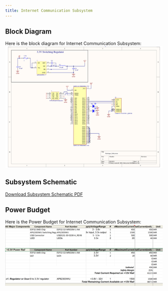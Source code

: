 ```yaml
---
title: Internet Communication Subsystem
---
```


## Block Diagram
Here is the block diagram for Internet Communication Subsystem:
![Stage 1: Ideation](./subfolder/KD_Subsystem.png)

## Subsystem Schematic


[Download Subsystem Schematic PDF](./subfolder/KD_Subsystem.pdf)

## Power Budget
Here is the Power Budget for Internet Communication Subsystem:
![Stage 1: Ideation](./subfolder/Power_Budget.png)
